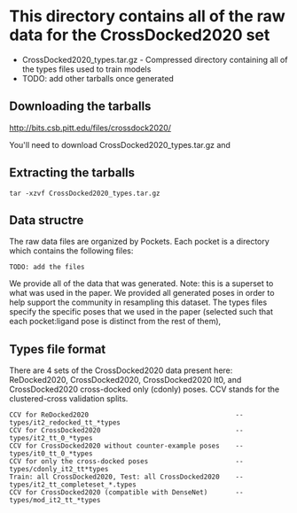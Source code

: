 # This directory contains all of the raw data for the CrossDocked2020 set

 * CrossDocked2020_types.tar.gz - Compressed directory containing all of the types files used to train models
 * TODO: add other tarballs once generated

## Downloading the tarballs
http://bits.csb.pitt.edu/files/crossdock2020/

You'll need to download CrossDocked2020_types.tar.gz and

## Extracting the tarballs
```
tar -xzvf CrossDocked2020_types.tar.gz
```

## Data structre
The raw data files are organized by Pockets. Each pocket is a directory which contains the following files:
```
TODO: add the files
```
We provide all of the data that was generated. Note: this is a superset to what was used in the paper. We provided all generated poses in order to help support the community in resampling this dataset. The types files specify the specific poses that we used in the paper (selected such that each pocket:ligand pose is distinct from the rest of them),

## Types file format
There are 4 sets of the CrossDocked2020 data present here: ReDocked2020, CrossDocked2020, CrossDocked2020 It0, and CrossDocked2020 cross-docked only (cdonly) poses. CCV stands for the clustered-cross validation splits. 
```
CCV for ReDocked2020                                     -- types/it2_redocked_tt_*types
CCV for CrossDocked2020                                  -- types/it2_tt_0_*types
CCV for CrossDocked2020 without counter-example poses    -- types/it0_tt_0_*types
CCV for only the cross-docked poses                      -- types/cdonly_it2_tt*types
Train: all CrossDocked2020, Test: all CrossDocked2020    -- types/it2_tt_completeset_*.types
CCV for CrossDocked2020 (compatible with DenseNet)       -- types/mod_it2_tt_*types
```
